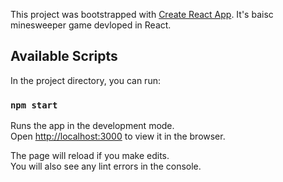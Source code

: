 This project was bootstrapped with [Create React App](https://github.com/facebook/create-react-app). It's baisc minesweeper game devloped in React.

## Available Scripts

In the project directory, you can run:

### `npm start`

Runs the app in the development mode.<br />
Open [http://localhost:3000](http://localhost:3000) to view it in the browser.

The page will reload if you make edits.<br />
You will also see any lint errors in the console.
